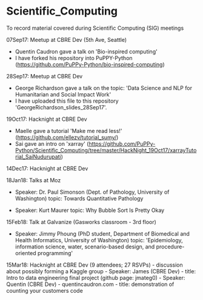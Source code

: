 # Scientific_Computing
To record material covered during Scientific Computing (SIG) meetings


07Sep17: Meetup at CBRE Dev (5th Ave, Seattle)
  - Quentin Caudron gave a talk on 'Bio-inspired computing'
  - I have forked his repository into PuPPY-Python (https://github.com/PuPPy-Python/bio-inspired-computing)

28Sep17: Meetup at CBRE Dev
  - George Richardson gave a talk on the topic:
    'Data Science and NLP for Humanitarian and Social Impact Work'
  - I have uploaded this file to this repository 'GeorgeRichardson_slides_28Sep17'.

19Oct17: Hacknight at CBRE Dev
  - Maelle gave a tutorial 'Make me read less!' (https://github.com/ellezv/tutorial_sumy/)
  - Sai gave an intro on 'xarray' (https://github.com/PuPPy-Python/Scientific_Computing/tree/master/HackNight_19Oct17/xarrayTutorial_SaiNudurupati)

14Dec17: Hacknight at CBRE Dev
  

18Jan18: Talks at Moz
  - Speaker: Dr. Paul Simonson (Dept. of Pathology, University of Washington)
      topic: Towards Quantitative Pathology
      
  - Speaker: Kurt Maurer
      topic: Why Bubble Sort Is Pretty Okay
      

15Feb18: Talk at Galvanize (Gasworks classroom - 3rd floor)
   - Speaker: Jimmy Phoung (PhD student, Department of Biomedical and Health Informatics, University of Washington)
        topic:  'Epidemiology, information science, water, scenario-based design, and procedure-oriented programming'

15Mar18: Hacknight at CBRE Dev   (9 attendees; 27 RSVPs)
    - discussion about possibly forming a Kaggle group
    - Speaker: James (CBRE Dev)
        - title: Intro to data engineering final project (github page: jmateg0) 
    - Speaker: Quentin (CBRE Dev) - quentincaudron.com
        - title: demonstration of counting your customers code

